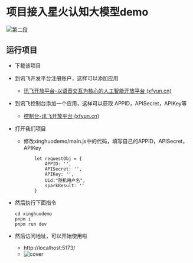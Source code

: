 # 项目接入星火认知大模型demo

![第二段](%E7%AC%AC%E4%BA%8C%E6%AE%B5.gif)

## 运行项目

- 下载该项目

- 到讯飞开发平台注册账户，这样可以添加应用

  - [讯飞开放平台-以语音交互为核心的人工智能开放平台 (xfyun.cn)](https://www.xfyun.cn/)

- 到讯飞控制台添加一个应用，这样可以获取 APPID，APISecret，APIKey等

  - [控制台-讯飞开放平台 (xfyun.cn)](https://console.xfyun.cn/app/myapp)

- 打开我们项目

  - 修改xinghuodemo/main.js中的代码，填写自己的APPID，APISecret，APIKey

    ```
    	let requestObj = {
    	    APPID: '',
    	    APISecret: '',
    	    APIKey: '',
    	    Uid:"随机用户名",
    	    sparkResult: ''
    	}
    ```

- 然后执行下面指令

	```
    cd xinghuodemo
    pnpm i
    pnpm run dev
  ```
  
- 然后访问地址，可以开始使用啦

  - http://localhost:5173/
  - ![cover](cover.png)
  

